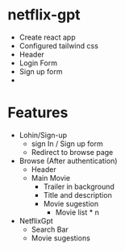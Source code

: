 # netflix-gpt

- Create react app
- Configured tailwind css
- Header
- Login Form
- Sign up form
-

# Features

- Lohin/Sign-up
  - sign In / Sign up form
  - Redirect to browse page
- Browse (After authentication)
  - Header
  - Main Movie
    - Trailer in background
    - Title and description
    - Movie sugestion
      - Movie list \* n
- NetflixGpt
  - Search Bar
  - Movie sugestions
